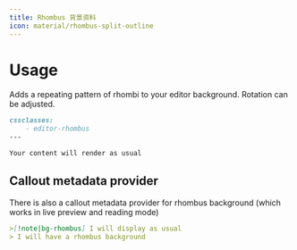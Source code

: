 ```yaml
---
title: Rhombus 背景资料
icon: material/rhombus-split-outline
---
```


# Usage

Adds a repeating pattern of rhombi to your editor background. Rotation can be adjusted.

```md
cssclasses:
    - editor-rhombus
---

Your content will render as usual
```

## Callout metadata provider

There is also a callout metadata provider for rhombus background (which works in
live preview and reading mode)

```md
>[!note|bg-rhombus] I will display as usual
> I will have a rhombus background
```


